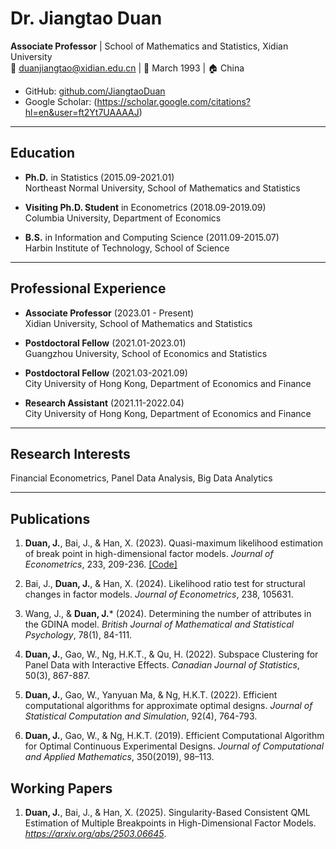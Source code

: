 # Dr. Jiangtao Duan

**Associate Professor** | School of Mathematics and Statistics, Xidian University  
📧 duanjiangtao@xidian.edu.cn | 📅 March 1993 | 🏠 China
- GitHub: [github.com/JiangtaoDuan](https://github.com/JiangtaoDuan)  
- Google Scholar: (https://scholar.google.com/citations?hl=en&user=ft2Yt7UAAAAJ)

---

## Education
- **Ph.D.** in Statistics (2015.09-2021.01)  
  Northeast Normal University, School of Mathematics and Statistics  


- **Visiting Ph.D. Student** in Econometrics (2018.09-2019.09)  
  Columbia University, Department of Economics  


- **B.S.** in Information and Computing Science (2011.09-2015.07)  
  Harbin Institute of Technology, School of Science

---

## Professional Experience
- **Associate Professor** (2023.01 - Present)  
  Xidian University, School of Mathematics and Statistics

- **Postdoctoral Fellow** (2021.01-2023.01)  
  Guangzhou University, School of Economics and Statistics  

- **Postdoctoral Fellow** (2021.03-2021.09)  
  City University of Hong Kong, Department of Economics and Finance

- **Research Assistant** (2021.11-2022.04)  
  City University of Hong Kong, Department of Economics and Finance

---

## Research Interests
Financial Econometrics, Panel Data Analysis, Big Data Analytics

---

## Publications
1. **Duan, J.**, Bai, J., & Han, X. (2023). Quasi-maximum likelihood estimation of break point in high-dimensional factor models. *Journal of Econometrics*, 233, 209-236. [[Code]](https://github.com/JiangtaoDuan/QML-factor-model-.git) 

2. Bai, J., **Duan, J.**, & Han, X. (2024). Likelihood ratio test for structural changes in factor models. *Journal of Econometrics*, 238, 105631.

3. Wang, J., & **Duan, J.*** (2024). Determining the number of attributes in the GDINA model. *British Journal of Mathematical and Statistical Psychology*, 78(1), 84-111.

4. **Duan, J.**, Gao, W., Ng, H.K.T., & Qu, H. (2022). Subspace Clustering for Panel Data with Interactive Effects. *Canadian Journal of Statistics*, 50(3), 867-887.

5. **Duan, J.**, Gao, W., Yanyuan Ma, & Ng, H.K.T. (2022). Efficient computational algorithms for approximate optimal designs. *Journal of Statistical Computation and Simulation*,  92(4), 764-793.

6. **Duan, J.**, Gao, W., & Ng, H.K.T. (2019). Efficient Computational Algorithm for Optimal Continuous Experimental Designs. *Journal of Computational and Applied Mathematics*, 350(2019), 98–113.

## Working Papers
1.  **Duan, J.**, Bai, J., & Han, X. (2025). Singularity-Based Consistent QML Estimation of Multiple Breakpoints in High-Dimensional Factor Models. *https://arxiv.org/abs/2503.06645*. 



